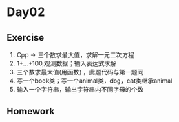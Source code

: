 # Day02

## Exercise

1. Cpp -> 三个数求最大值，求解一元二次方程
1. 1+...+100,观测数据；输入表达式求解
1. 三个数求最大值(用函数) ，此题代码与第一题同
1. 写一个book类；写一个animal类，dog，cat类继承animal
1. 输入一个字符串，输出字符串内不同字母的个数

## Homework
